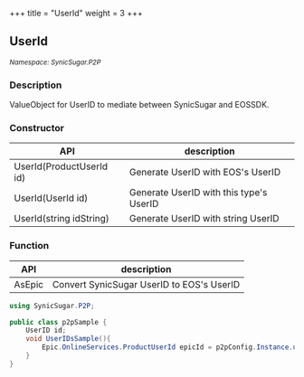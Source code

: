 +++
title = "UserId"
weight = 3
+++

## UserId
<small>*Namespace: SynicSugar.P2P*</small>


### Description
ValueObject for UserID to mediate between SynicSugar and EOSSDK.


### Constructor
| API | description |
|---|---|
| UserId(ProductUserId id) | Generate UserID with EOS's UserID |
| UserId(UserId id) | Generate UserID with this type's UserID |
| UserId(string idString) | Generate UserID with string UserID |


### Function 
| API | description |
|---|---|
| AsEpic | Convert SynicSugar UserID to EOS's UserID |


```cs
using SynicSugar.P2P;

public class p2pSample {
    UserID id;
    void UserIDsSample(){
        Epic.OnlineServices.ProductUserId epicId = p2pConfig.Instance.userIds.LocalUserId.AsEpic;
    }
}
```